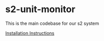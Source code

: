 # s2-unit-monitor

This is the main codebase for our s2 system

[Installation Instructions](./RUN.md)

